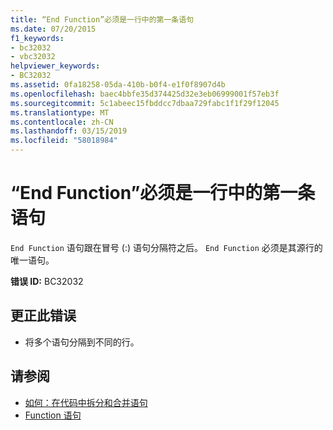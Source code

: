 ```yaml
---
title: “End Function”必须是一行中的第一条语句
ms.date: 07/20/2015
f1_keywords:
- bc32032
- vbc32032
helpviewer_keywords:
- BC32032
ms.assetid: 0fa18258-05da-410b-b0f4-e1f0f8907d4b
ms.openlocfilehash: baec4bbfe35d374425d32e3eb06999001f57eb3f
ms.sourcegitcommit: 5c1abeec15fbddcc7dbaa729fabc1f1f29f12045
ms.translationtype: MT
ms.contentlocale: zh-CN
ms.lasthandoff: 03/15/2019
ms.locfileid: "58018984"
---
```

# <a name="end-function-must-be-the-first-statement-on-a-line"></a>“End Function”必须是一行中的第一条语句
`End Function` 语句跟在冒号 (:) 语句分隔符之后。 `End Function` 必须是其源行的唯一语句。  
  
 **错误 ID:** BC32032  
  
## <a name="to-correct-this-error"></a>更正此错误  
  
-   将多个语句分隔到不同的行。  
  
## <a name="see-also"></a>请参阅

- [如何：在代码中拆分和合并语句](../../visual-basic/programming-guide/program-structure/how-to-break-and-combine-statements-in-code.md)
- [Function 语句](../../visual-basic/language-reference/statements/function-statement.md)
